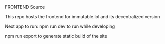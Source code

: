
FRONTEND Source

This repo hosts the frontend for immutable.lol and its decentralized version

Next app
to run:
npm run dev to run while developing

npm run export to generate static build of the site